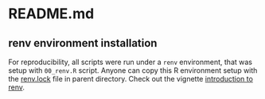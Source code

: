 # README.md

## renv environment installation

For reproducibility, all scripts were run under a `renv` environment, that was setup with `00_renv.R` script. Anyone can copy this R environment setup with the [renv.lock](../renv.lock) file in parent directory.
Check out the vignette [introduction to renv](https://rstudio.github.io/renv/articles/renv.html).